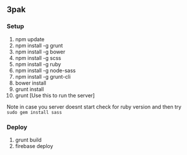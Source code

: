 ## 3pak

### Setup

1. npm update
2. npm install -g grunt
3. npm install -g bower
4. npm install -g scss
5. npm install -g ruby
6. npm install -g node-sass
7. npm install -g grunt-cli
8. bower install
9. grunt install
10. grunt [Use this to run the server]

Note in case you server doesnt start check for ruby version and then try `sudo gem install sass`

### Deploy
1. grunt build
2. firebase deploy
